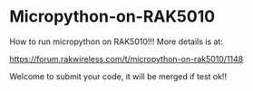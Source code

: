 # Micropython-on-RAK5010
How to run micropython on RAK5010!!! More details is at:

https://forum.rakwireless.com/t/micropython-on-rak5010/1148


Welcome to submit your code, it will be merged if test ok!!
